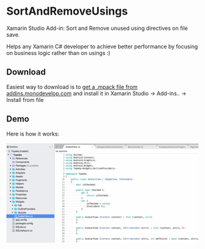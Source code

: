 # SortAndRemoveUsings
Xamarin Studio Add-in: Sort and Remove unused using directives on file save.

Helps any Xamarin C# developer to achieve better performance by focusing on business logic rather than on usings :)

## Download
Easiest way to download is to [get a .mpack file from addins.monodevelop.com](http://addins.monodevelop.com/Project/Index/258) and install it in Xamarin Studio -> Add-ins.. -> Install from file

## Demo
Here is how it works:

<img src="Meta/xamarin-save-sort.gif?raw=true" width="720" />

